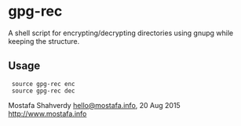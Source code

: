 # gpg-rec
A shell script for encrypting/decrypting directories using gnupg while keeping the structure. 

Usage
-----

     source gpg-rec enc
     source gpg-rec dec



Mostafa Shahverdy <hello@mostafa.info>, 20 Aug 2015  
http://www.mostafa.info
